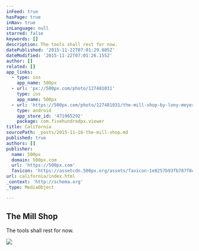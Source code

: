 ```yaml
---
inFeed: true
hasPage: true
inNav: true
inLanguage: null
starred: false
keywords: []
description: The tools shall rest for now.
datePublished: '2015-11-22T07:01:29.885Z'
dateModified: '2015-11-22T07:01:26.155Z'
author: []
related: []
app_links:
  - type: ios
    app_name: 500px
  - url: 'px://500px.com/photo/127481031'
    type: ios
    app_name: 500px
  - url: 'https://500px.com/photo/127481031/the-mill-shop-by-lony-meyer'
    type: android
    app_store_id: '471965292'
    package: com.fivehundredpx.viewer
title: California
sourcePath: _posts/2015-11-16-the-mill-shop.md
published: true
authors: []
publisher:
  name: 500px
  domain: 500px.com
  url: 'https://500px.com'
  favicon: 'https://assetcdn.500px.org/assets/favicon-1e8257b93fb787f8ceb66b5522ee853c.ico'
url: california/index.html
_context: 'http://schema.org'
_type: MediaObject

---
```

<article style=""><h1>The Mill Shop</h1><p>The tools shall rest for now.</p><img src="https://drscdn.500px.org/photo/127481031/m%3D2048/27cce46f0c699bf0ee1e312410a1f6fe" /></article>